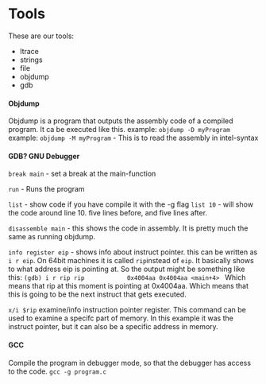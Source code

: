 # Tools

These are our tools:
- ltrace
- strings
- file
- objdump
- gdb

#### Objdump
Objdump is a program that outputs the assembly code of a compiled program. It ca be executed like this.
example: `objdump -D myProgram`
example: `objdump -M myProgram` - This is to read the assembly in intel-syntax

#### GDB? GNU Debugger
`break main` - set a break at the main-function

`run` - Runs the program
 
`list` - show code if you have compile it with the -g flag
`list 10` - will show the code around line 10. five lines before, and five lines after.

`disassemble main` - this shows the code in assembly. It is pretty much the same as running objdump.

`info register eip` - shows info about instruct pointer. this can be written as `i r eip`. On 64bit machines it is called `rip`instead of `eip`. It basically shows to what address eip is pointing at. So the output might be something like this:
`(gdb) i r rip
rip            0x4004aa	0x4004aa <main+4>
`
Which means that rip at this moment is pointing at 0x4004aa. Which means that this is going to be the next instruct that gets executed. 

`x/i $rip` examine/info instruction pointer register. This command can be used to examine a specifc part of memory. In this example it was the instruct pointer, but it can also be a specific address in memory. 

#### GCC
Compile the program in debugger mode, so that the debugger has access to the code.
`gcc -g program.c`

